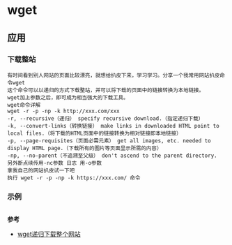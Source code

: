 # wget

## 应用

### 下载整站

```shell
有时间看到别人网站的页面比较漂亮，就想给扒皮下来，学习学习。分享一个我常用网站扒皮命令wget
这个命令可以以递归的方式下载整站，并可以将下载的页面中的链接转换为本地链接。
wget加上参数之后，即可成为相当强大的下载工具。
wget命令详解
wget -r -p -np -k http://xxx.com/xxx
-r, --recursive（递归） specify recursive download.（指定递归下载）
-k, --convert-links（转换链接） make links in downloaded HTML point to local files.（将下载的HTML页面中的链接转换为相对链接即本地链接）
-p, --page-requisites（页面必需元素） get all images, etc. needed to display HTML page.（下载所有的图片等页面显示所需的内容）
-np, --no-parent（不追溯至父级） don't ascend to the parent directory.
另外断点续传用-nc参数 日志 用-o参数
拿我自己的网站扒皮试一下吧
执行 wget -r -p -np -k https://xxx.com/ 命令
```

### 示例

```shell

```



**参考**

- [wget递归下载整个网站](http://www.cnblogs.com/freespider/p/5315729.html)